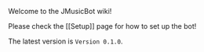 Welcome to the JMusicBot wiki!

Please check the [[Setup]] page for how to set up the bot!

The latest version is `Version 0.1.0`.
